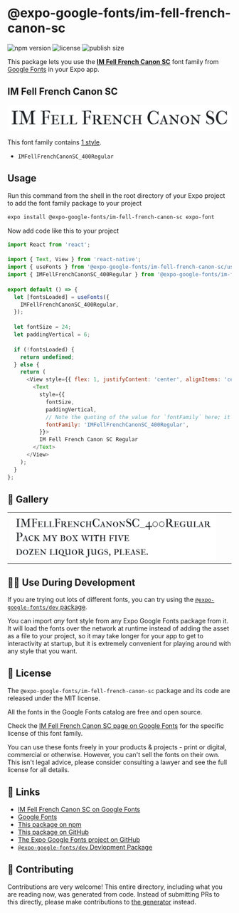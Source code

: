 # @expo-google-fonts/im-fell-french-canon-sc

![npm version](https://flat.badgen.net/npm/v/@expo-google-fonts/im-fell-french-canon-sc)
![license](https://flat.badgen.net/github/license/expo/google-fonts)
![publish size](https://flat.badgen.net/packagephobia/install/@expo-google-fonts/im-fell-french-canon-sc)

This package lets you use the [**IM Fell French Canon SC**](https://fonts.google.com/specimen/IM+Fell+French+Canon+SC) font family from [Google Fonts](https://fonts.google.com/) in your Expo app.

## IM Fell French Canon SC

![IM Fell French Canon SC](./font-family.png)

This font family contains [1 style](#-gallery).

- `IMFellFrenchCanonSC_400Regular`

## Usage

Run this command from the shell in the root directory of your Expo project to add the font family package to your project
```sh
expo install @expo-google-fonts/im-fell-french-canon-sc expo-font
```

Now add code like this to your project
```js
import React from 'react';

import { Text, View } from 'react-native';
import { useFonts } from '@expo-google-fonts/im-fell-french-canon-sc/useFonts';
import { IMFellFrenchCanonSC_400Regular } from '@expo-google-fonts/im-fell-french-canon-sc/400Regular';

export default () => {
  let [fontsLoaded] = useFonts({
    IMFellFrenchCanonSC_400Regular,
  });

  let fontSize = 24;
  let paddingVertical = 6;

  if (!fontsLoaded) {
    return undefined;
  } else {
    return (
      <View style={{ flex: 1, justifyContent: 'center', alignItems: 'center' }}>
        <Text
          style={{
            fontSize,
            paddingVertical,
            // Note the quoting of the value for `fontFamily` here; it expects a string!
            fontFamily: 'IMFellFrenchCanonSC_400Regular',
          }}>
          IM Fell French Canon SC Regular
        </Text>
      </View>
    );
  }
};

```

## 🔡 Gallery


||||
|-|-|-|
|![IMFellFrenchCanonSC_400Regular](.//400Regular/IMFellFrenchCanonSC_400Regular.ttf.png)||||


## 👩‍💻 Use During Development

If you are trying out lots of different fonts, you can try using the [`@expo-google-fonts/dev` package](https://github.com/freeboub/google-fonts/tree/master/font-packages/dev#readme).

You can import *any* font style from any Expo Google Fonts package from it. It will load the fonts
over the network at runtime instead of adding the asset as a file to your project, so it may take longer
for your app to get to interactivity at startup, but it is extremely convenient
for playing around with any style that you want.

## 📖 License

The `@expo-google-fonts/im-fell-french-canon-sc` package and its code are released under the MIT license.

All the fonts in the Google Fonts catalog are free and open source.

Check the [IM Fell French Canon SC page on Google Fonts](https://fonts.google.com/specimen/IM+Fell+French+Canon+SC) for the specific license of this font family.

You can use these fonts freely in your products & projects - print or digital, commercial or otherwise. However, you can't sell the fonts on their own. This isn't legal advice, please consider consulting a lawyer and see the full license for all details.

## 🔗 Links

- [IM Fell French Canon SC on Google Fonts](https://fonts.google.com/specimen/IM+Fell+French+Canon+SC)
- [Google Fonts](https://fonts.google.com/)
- [This package on npm](https://www.npmjs.com/package/@expo-google-fonts/im-fell-french-canon-sc)
- [This package on GitHub](https://github.com/freeboub/google-fonts/tree/master/font-packages/im-fell-french-canon-sc)
- [The Expo Google Fonts project on GitHub](https://github.com/freeboub/google-fonts)
- [`@expo-google-fonts/dev` Devlopment Package](https://github.com/freeboub/google-fonts/tree/master/font-packages/dev)

## 🤝 Contributing

Contributions are very welcome! This entire directory, including what you are reading now, was generated from code. Instead of submitting PRs to this directly, please make contributions to [the generator](https://github.com/freeboub/google-fonts/tree/master/packages/generator) instead.
